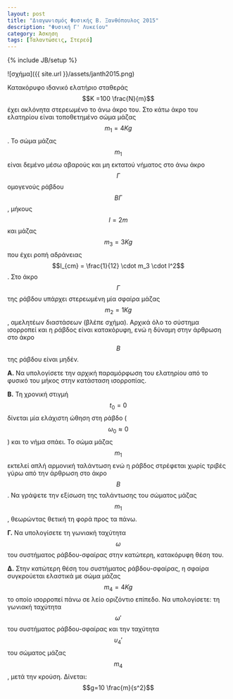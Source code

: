 ```yaml
---
layout: post
title: "Διαγωνισμός Φυσικής Β. Ξανθόπουλος 2015"
description: "Φυσική Γ' Λυκείου"
category: Άσκηση
tags: [Ταλαντώσεις, Στερεό]
---
```

{% include JB/setup %}


![σχήμα]({{ site.url }}/assets/janth2015.png) 

Κατακόρυφο ιδανικό ελατήριο σταθεράς $$Κ =100 \frac{Ν}{m}$$ έχει ακλόνητα στερεωμένο το άνω άκρο του. Στο κάτω άκρο
του ελατηρίου είναι τοποθετημένο σώμα μάζας $$m_1 =4 Kg$$. Το σώμα μάζας $$m_1$$ είναι δεμένο μέσω αβαρούς και
μη εκτατού νήματος στο άνω άκρο $$Γ$$ ομογενούς ράβδου $$ΒΓ$$, μήκους $$l=2 m$$ και μάζας $$m_3 =3 Kg$$ που έχει ροπή
αδράνειας $$I_{cm} = \frac{1}{12} \cdot m_3 \cdot l^2$$. Στο άκρο $$Γ$$ της ράβδου υπάρχει στερεωμένη μία σφαίρα μάζας 
$$m_2 =1 Kg$$, αμελητέων διαστάσεων (βλέπε σχήμα). Αρχικά όλο το σύστημα ισορροπεί και η ράβδος είναι κατακόρυφη, ενώ η δύναμη
στην άρθρωση στο άκρο $$Β$$ της ράβδου είναι μηδέν.

**Α.** Να υπολογίσετε την αρχική παραμόρφωση του ελατηρίου από το φυσικό του μήκος στην κατάσταση ισορροπίας.

**Β.** Τη χρονική στιγμή $$t_0 =0$$ δίνεται μία ελάχιστη ώθηση στη ράβδο ($$ω_0 \approx 0$$) και το νήμα σπάει. Το σώμα μάζας
$$m_1$$ εκτελεί απλή αρμονική ταλάντωση ενώ η ράβδος στρέφεται χωρίς τριβές γύρω από την άρθρωση στο άκρο $$Β$$.
Να γράψετε την εξίσωση της ταλάντωσης του σώματος μάζας $$m_1$$, θεωρώντας θετική τη φορά προς τα πάνω.

**Γ.** Να υπολογίσετε τη γωνιακή ταχύτητα $$ω$$ του συστήματος ράβδου-σφαίρας στην κατώτερη, κατακόρυφη θέση του.

**Δ.** Στην κατώτερη θέση του συστήματος ράβδου-σφαίρας, η σφαίρα συγκρούεται ελαστικά με σώμα μάζας $$m_4 =4 Kg$$ το οποίο ισορροπεί πάνω σε λείο οριζόντιο επίπεδο.
Να υπολογίσετε: τη γωνιακή ταχύτητα $$ω'$$ του συστήματος ράβδου-σφαίρας και την ταχύτητα $$υ_4'$$ του σώματος μάζας $$m_4$$ , μετά την κρούση.
Δίνεται: $$g=10 \frac{m}{s^2}$$